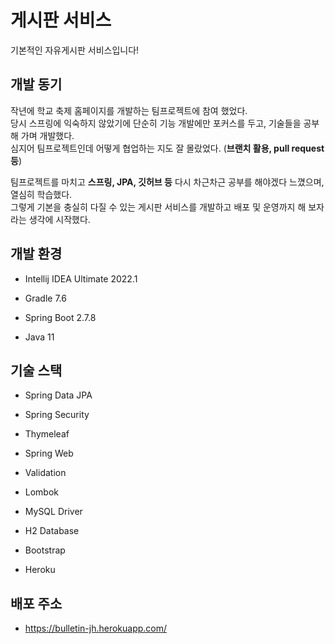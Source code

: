 # 게시판 서비스

기본적인 자유게시판 서비스입니다!

## 개발 동기
작년에 학교 축제 홈페이지를 개발하는 팀프로젝트에 참여 했었다.<br>
당시 스프링에 익숙하지 않았기에 단순히 기능 개발에만 포커스를 두고, 기술들을 공부해 가며 개발했다.<br>
심지어 팀프로젝트인데 어떻게 협업하는 지도 잘 몰랐었다. (**브랜치 활용, pull request 등**)<br>

팀프로젝트를 마치고 **스프링, JPA, 깃허브 등** 다시 차근차근 공부를 해야겠다 느꼈으며, 열심히 학습했다.<br>
그렇게 기본을 충실히 다질 수 있는 게시판 서비스를 개발하고 배포 및 운영까지 해 보자라는 생각에 시작했다.

## 개발 환경

* Intellij IDEA Ultimate 2022.1

* Gradle 7.6
* Spring Boot 2.7.8
* Java 11

## 기술 스택

* Spring Data JPA
* Spring Security
* Thymeleaf
* Spring Web
* Validation
* Lombok
* MySQL Driver
* H2 Database

* Bootstrap
* Heroku

## 배포 주소

* https://bulletin-jh.herokuapp.com/
